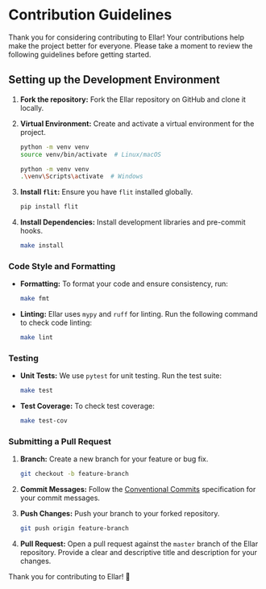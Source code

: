 # **Contribution Guidelines**

Thank you for considering contributing to Ellar! Your contributions help make the project better for everyone. 
Please take a moment to review the following guidelines before getting started.

## Setting up the Development Environment

1. **Fork the repository:** Fork the Ellar repository on GitHub and clone it locally.

2. **Virtual Environment:** Create and activate a virtual environment for the project.

   ```bash
   python -m venv venv
   source venv/bin/activate  # Linux/macOS
   ```

   ```bash
   python -m venv venv
   .\venv\Scripts\activate  # Windows
   ```

3. **Install `flit`:** Ensure you have `flit` installed globally.

   ```bash
   pip install flit
   ```

4. **Install Dependencies:** Install development libraries and pre-commit hooks.

   ```bash
   make install
   ```

### **Code Style and Formatting**

- **Formatting:** To format your code and ensure consistency, run:

  ```bash
  make fmt
  ```
  
- **Linting:** Ellar uses `mypy` and `ruff` for linting. Run the following command to check code linting:

  ```bash
  make lint
  ```

### **Testing**

- **Unit Tests:** We use `pytest` for unit testing. Run the test suite:

  ```bash
  make test
  ```

- **Test Coverage:** To check test coverage:

  ```bash
  make test-cov
  ```

### **Submitting a Pull Request**

1. **Branch:** Create a new branch for your feature or bug fix.

   ```bash
   git checkout -b feature-branch
   ```

2. **Commit Messages:** Follow the [Conventional Commits](https://www.conventionalcommits.org/en/v1.0.0/) specification for your commit messages.

3. **Push Changes:** Push your branch to your forked repository.

   ```bash
   git push origin feature-branch
   ```

4. **Pull Request:** Open a pull request against the `master` branch of the Ellar repository. Provide a clear and descriptive title and description for your changes.


Thank you for contributing to Ellar! 🚀
